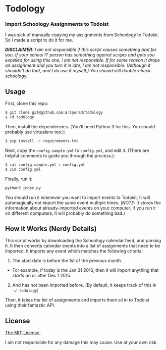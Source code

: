 # Todology
### Import Schoology Assignments to Todoist

I was sick of manually copying my assignments from Schoology to Todoist. So I made a script to do it
for me.

_**DISCLAIMER:** I am not responsible if this script causes something bad for you. If your school IT
person has something against scripts and gets you expelled for using this one, I am not responsible.
If for some reason it drops an assignment and you turn it in late, I am not responsible. (Although
it shouldn't do that, and I do use it myself.) You should still double-check schoology._

## Usage

First, clone this repo:

```bash
$ git clone git@github.com:ariporad/todology
$ cd todology
```

Then, install the dependencies. (You'll need Python 3 for this. You should probably use virtualenv
too.):

```bash
$ pip install -r requirements.txt
```

Next, copy the `config.sample.yml` to `config.yml`, and edit it. (There are helpful
comments to guide you through the process.):

```bash
$ cat config.sample.yml > config.yml
$ vim config.yml
```

Finally, run it:

```bash
python3 index.py
```

You should run it whenever you want to import events to Todoist. It will automagically not import
the same event multiple times. (*NOTE:* It stores the information about already-imported events on
your computer. If you run it on different computers, it will probably do something bad.)

## How it Works (Nerdy Details)

This script works by downloading the Schoology calendar feed, and parsing it. It then converts
calendar events into a list of assignments that need to be imported. It imports any event which
matches the following criteria:
1. The start date is before the 1st of the previous month.
  * For example, if today is the Jan 31 2016, then it will import anything that *starts* on or after
    Dec 1 2015.
2. And has not been imported before. (By default, it keeps track of this in `~/.todology`)

Then, it takes the list of assignments and imports them all in to Todoist using their fantastic API.

## License

[The MIT License.](https://ariporad.mit-license.org)

I am not responsible for any damage this may cause. Use at your own risk.
